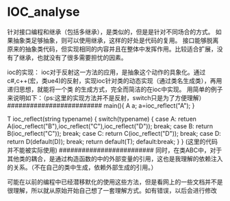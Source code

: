 # IOC_analyse

针对接口编程和继承（包括多继承），是类似的，但是是针对不同场合的方式。
如果抽象类足够抽象，则可以使用继承，这样的好处是代码的复用。
接口能够脱离原来的抽象类代码，但实现相同的内容并且在整体中发挥作用。比较适合扩展，没有了继承，也就没有了很多需要担忧的因素。

ioc的实现：
ioc对于反射这一方法的应用，是抽象这个动作的具象化。通过c#,c++(宏，类ue4)的反射，实现ioc针对类的动态实现（通过类名生成类），再用递归思想，就能将一个类
的生成方式，完全而简洁的在ioc中实现。
用简单的例子来说明如下：（ps:这里的实现方法并不是反射，switch只是为了方便理解）
#########################
main(){
A a;
a=ioc_reflect("A");
}

T ioc_reflect(string typename)
{
  switch(typename)
  {
  case A:
  retuen A(ioc_reflect("B"),ioc_reflect("C"),ioc_reflect("D"));
  break;
  case B:
  return B(ioc_reflect("C"));
  break;
  case C:
  return C(ioc_reflect("D"));
  break;
  case D:
  return D(default(D));
  break;
  return default(T);
  default:break;
  }
}
(这里的代码并不能被实际使用)
#########################
同时，在类ABC中，对于其他类的耦合，是通过构造函数的中的外部变量的引用，这也是我理解的依赖注入的关系。（不在自己的类中生成，依赖外部生成的引用。）


可能在以前的编程中已经潜移默化的使用这些方法，但是看网上的一些文档并不是很理解，所以就从原始开始自己想了一套理解方式。如有错误，以后会进行修改
